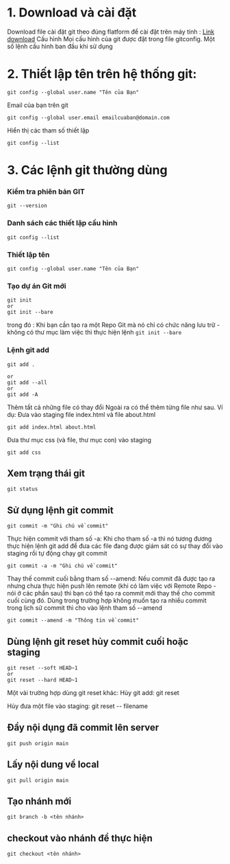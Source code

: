 # 1. Download và cài đặt
Download file cài đặt  git theo đúng flatform để cài đặt trên máy tính : [Link download](https://git-scm.com/download/win)
Cấu hình
Mọi cấu hình của git được đặt trong file gitconfig. Một số lệnh cấu hình ban đầu khi sử dụng
# 2. Thiết lập tên trên hệ thống git:
```
git config --global user.name "Tên của Bạn"
```

Email của bạn trên git
```
git config --global user.email emailcuaban@domain.com
```

Hiển thị các tham số thiết lập
```
git config --list
```

# 3. Các lệnh git thường dùng
### Kiểm tra phiên bản GIT
```
git --version
```

### Danh sách các thiết lập cấu hình
```
git config --list
```

### Thiết lập tên
```
git config --global user.name "Tên của Bạn"
```

### Tạo dự án Git mới
```
git init
or
git init --bare
```
trong đó :
Khi bạn cần tạo ra một Repo Git mà nó chỉ có chức năng lưu trữ - không có thư mục làm việc thì thực hiện lệnh ```git init --bare```


### Lệnh git add
```
git add .

or
git add --all
or
git add -A
```
Thêm tất cả những file có thay đổi
Ngoài ra có thể thêm từng file như sau.
Ví dụ: Đưa vào staging file index.html và file about.html
```
git add index.html about.html
```
Đưa thư mục css (và file, thư mục con) vào staging
```
git add css
```
## Xem trạng thái git
```
git status
```


## Sử dụng lệnh git commit
```
git commit -m "Ghi chú về commit"
```

Thực hiện commit với tham số -a:  Khi cho tham số -a thì nó tương đương thực hiện lệnh git add để đưa các file đang được giám sát có sự thay đổi vào staging rồi tự động chạy git commit
```
git commit -a -m "Ghi chú về commit"
```

Thay thế commit cuối bằng tham số --amend: Nếu commit đã được tạo ra nhưng chưa thực hiện push lên remote (khi có làm việc với Remote Repo - nói ở các phần sau) thì bạn có thể tạo ra commit mới thay thế cho commit cuối cùng đó. Dùng trong trường hợp không muốn tạo ra nhiều commit trong lịch sử commit thì cho vào lệnh tham số --amend
```
git commit --amend -m "Thông tin về commit"
```

## Dùng lệnh git reset hủy commit cuối hoặc staging

```
git reset --soft HEAD~1
or
git reset --hard HEAD~1
```



Một vài trường hợp dùng git reset khác:
Hủy git add:
git reset

Hủy đưa một file vào staging:
git reset -- filename
## Đẩy nội dụng đã commit lên server
```
git push origin main
```
## Lấy nội dung về local
```
git pull origin main
```

## Tạo nhánh mới
```
git branch -b <tên nhánh>
```

## checkout vào nhánh để thực hiện
```
git checkout <tên nhánh>
```